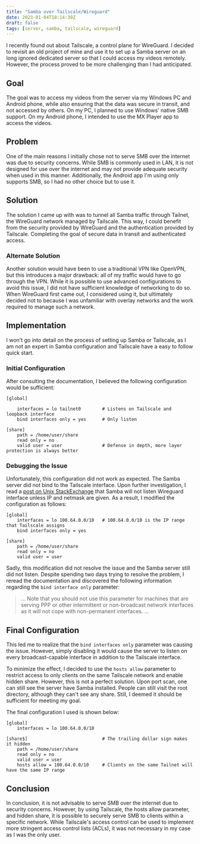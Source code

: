 ```yaml
---
title: "Samba over Tailscale/Wireguard"
date: 2023-01-04T18:14:39Z
draft: false
tags: [server, samba, tailscale, wireguard]
---
```

I recently found out about Tailscale, a control plane for WireGuard. I decided to revisit an old project of mine and use it to set up a Samba server on an long ignored dedicated server so that I could access my videos remotely. However, the process proved to be more challenging than I had anticipated.

## Goal
The goal was to access my videos from the server via my Windows PC and Android phone, while also ensuring that the data was secure in transit, and not accessed by others. On my PC, I planned to use Windows' native SMB support. On my Android phone, I intended to use the MX Player app to access the videos.

## Problem
One of the main reasons I initially chose not to serve SMB over the internet was due to security concerns. While SMB is commonly used in LAN, it is not designed for use over the internet and may not provide adequate security when used in this manner. Additionally, the Android app I'm using only supports SMB, so I had no other choice but to use it.

## Solution
The solution I came up with was to tunnel all Samba traffic through Tailnet, the WireGuard network managed by Tailscale. This way, I could benefit from the security provided by WireGuard and the authentication provided by Tailscale. Completing the goal of secure data in transit and authenticated access.

### Alternate Solution
Another solution would have been to use a traditional VPN like OpenVPN, but this introduces a major drawback: all of my traffic would have to go through the VPN. While it is possible to use advanced configurations to avoid this issue, I did not have sufficient knowledge of networking to do so. When WireGuard first came out, I considered using it, but ultimately decided not to because I was unfamiliar with overlay networks and the work required to manage such a network.

## Implementation
I won't go into detail on the process of setting up Samba or Tailscale, as I am not an expert in Samba configuration and Tailscale have a easy to follow quick start.

### Initial Configuration
After consulting the documentation, I believed the following configuration would be sufficient:

```
[global]
    
    interfaces = lo tailnet0        # Listens on Tailscale and loopback interface
    bind interfaces only = yes      # Only listen

[share]
    path = /home/user/share
    read only = no
    valid user = user               # Defense in depth, more layer protection is always better
```

### Debugging the Issue
Unfortunately, this configuration did not work as expected. The Samba server did not bind to the Tailscale interface. Upon further investigation, I read a [post on Unix StackExchange](https://unix.stackexchange.com/a/613409) that Samba will not listen Wireguard interface unless IP and netmask are given. As a result, I modified the configuration as follows:

```
[global]
    interfaces = lo 100.64.0.0/10   # 100.64.0.0/10 is the IP range that Tailscale assigns
    bind interfaces only = yes

[share]
    path = /home/user/share
    read only = no
    valid user = user
```

Sadly, this modification did not resolve the issue and the Samba server still did not listen. Despite spending two days trying to resolve the problem, I reread the documentation and discovered the following information regarding the `bind interface only` parameter:

> ...  Note that you should not use this parameter for machines that are serving PPP or other intermittent or non-broadcast network interfaces as it will not cope with non-permanent interfaces. ...

## Final Configuration

This led me to realize that the `bind interfaces only` parameter was causing the issue. However, simply disabling it would cause the server to listen on every broadcast-capable interface in addition to the Tailscale interface.

To minimize the effect, I decided to use the `hosts allow` parameter to restrict access to only clients on the same Tailscale network and enable hidden share. However, this is not a perfect solution. Upon port scan, one can still see the server have Samba installed. People can still visit the root directory, although they can't see any share. Still, I deemed it should be sufficient for meeting my goal.

The final configuration I used is shown below:

```
[global]
    interfaces = lo 100.64.0.0/10

[share$]                            # The trailing dollar sign makes it hidden
    path = /home/user/share
    read only = no
    valid user = user
    hosts allow = 100.64.0.0/10     # Clients on the same Tailnet will have the same IP range
```

## Conclusion
In conclusion, it is not advisable to serve SMB over the internet due to security concerns. However, by using Tailscale, the hosts allow parameter, and hidden share, it is possible to securely serve SMB to clients within a specific network. While Tailscale's access control can be used to implement more stringent access control lists (ACLs), it was not necessary in my case as I was the only user.